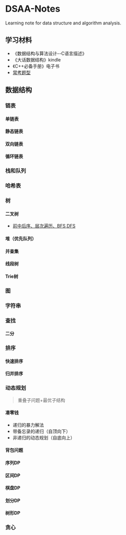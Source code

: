 # DSAA-Notes

Learning note for data structure and algorithm analysis.

## 学习材料

- 《数据结构与算法设计--C语言描述》
- 《大话数据结构》kindle
- 《C++必备手册》电子书
- [常考题型](https://www.zhihu.com/question/24964987/answer/182447205?hb_wx_block=0)

## 数据结构

### 链表

#### 单链表

#### 静态链表

#### 双向链表

#### 循环链表

### 栈和队列

### 哈希表

### 树

#### 二叉树

- [前中后序、层次遍历、BFS,DFS](https://blog.csdn.net/My_Jobs/article/details/43451187)
#### 堆（优先队列）

#### 并查集

#### 线段树

#### Trie树

### 图

### 字符串

### 查找

#### 二分

### 排序

#### 快速排序

#### 归并排序

### 动态规划

> 重叠子问题+最优子结构

#### 凑零钱

- 递归的暴力解法
- 带备忘录的递归（自顶向下）
- 非递归的动态规划（自底向上）

#### 背包问题

#### 序列DP

#### 区间DP

#### 棋盘DP

#### 划分DP

#### 树形DP


### 贪心
